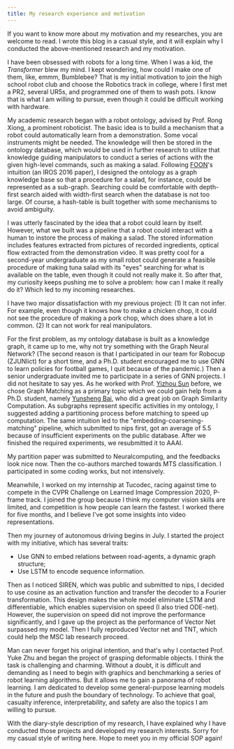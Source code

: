 ```yaml
---
title: My research experience and motivation
---
```

If you want to know more about my motivation and my researches, you are welcome to read. I wrote this blog in a casual style, and it will explain why I conducted the above-mentioned research and my motivation.

I have been obsessed with robots for a long time. When I was a kid, the *Transformer* blew my mind. I kept wondering, how could I make one of them, like, emmm, Bumblebee? That is my initial motivation to join the high school robot club and choose the Robotics track in college, where I first met a PR2, several UR5s, and programmed one of them to wash pots. I know that is what I am willing to pursue, even though it could be difficult working with hardware.

My academic research began with a robot ontology, advised by Prof. Rong Xiong, a prominent roboticist. The basic idea is to build a mechanism that a robot could automatically learn from a demonstration. Some vocal instruments might be needed. The knowledge will then be stored in the ontology database, which would be used in further research to utilize that knowledge guiding manipulators to conduct a series of actions with the given high-level commands, such as making a salad. Following [FOON](https://arxiv.org/abs/1902.01537)'s intuition (an IROS 2016 paper), I designed the ontology as a graph knowledge base so that a procedure for a salad, for instance, could be represented as a sub-graph. Searching could be comfortable with depth-first search aided with width-first search when the database is not too large. Of course, a hash-table is built together with some mechanisms to avoid ambiguity.

I was utterly fascinated by the idea that a robot could learn by itself. However, what we built was a pipeline that a robot could interact with a human to instore the process of making a salad. The stored information includes features extracted from pictures of recorded ingredients, optical flow extracted from the demonstration video. It was pretty cool for a second-year undergraduate as my small robot could generate a feasible procedure of making tuna salad with its "eyes" searching for what is available on the table, even though it could not really make it. So after that, my curiosity keeps pushing me to solve a problem: how can I make it really do it? Which led to my incoming researches.

I have two major dissatisfaction with my previous project: (1) It can not infer. For example, even though it knows how to make a chicken chop, it could not see the procedure of making a pork chop, which does share a lot in common. (2) It can not work for real manipulators. 

For the first problem, as my ontology database is built as a knowledge graph, it came up to me, why not try something with the Graph Neural Network? (The second reason is that I participated in our team for Robocup (ZJUNlict) for a short time, and a Ph.D. student encouraged me to use GNN to learn policies for football games, I quit because of the pandemic.) Then a senior undergraduate invited me to participate in a series of GNN projects. I did not hesitate to say yes. As he worked with Prof. [Yizhou Sun](http://web.cs.ucla.edu/~yzsun/) before, we chose Graph Matching as a primary topic which we could gain help from a Ph.D. student, namely [Yunsheng Bai](http://yunshengb.com/), who did a great job on Graph Similarity Computation. As subgraphs represent specific activities in my ontology, I suggested adding a partitioning process before matching to speed up computation. The same intuition led to the "embedding-coarsening-matching" pipeline, which submitted to nips first, got an average of 5.5 because of insufficient experiments on the public database. After we finished the required experiments, we resubmitted it to AAAI.

My partition paper was submitted to Neuralcomputing, and the feedbacks look nice now. Then the co-authors marched towards MTS classification. I participated in some coding works, but not intensively.

Meanwhile, I worked on my internship at Tucodec, racing against time to compete in the CVPR Challenge on Learned Image Compression 2020, P-frame track. I joined the group because I think my computer vision skills are limited, and competition is how people can learn the fastest. I worked there for five months, and I believe I've got some insights into video representations.

Then my journey of autonomous driving begins in July. I started the project with my initiative, which has several traits: 

- Use GNN to embed relations between road-agents, a dynamic graph structure;
- Use LSTM to encode sequence information.

Then as I noticed SIREN, which was public and submitted to nips, I decided to use cosine as an activation function and transfer the decoder to a Fourier transformation. This design makes the whole model eliminate LSTM and differentiable, which enables supervision on speed (I also tried ODE-net). However, the supervision on speed did not improve the performance significantly, and I gave up the project as the performance of Vector Net surpassed my model. Then I fully reproduced Vector net and TNT, which could help the MSC lab research proceed.

Man can never forget his original intention, and that's why I contacted Prof. Yuke Zhu and began the project of grasping deformable objects. I think the task is challenging and charming. Without a doubt, it is difficult and demanding as I need to begin with graphics and benchmarking a series of robot learning algorithms. But it allows me to gain a panorama of robot learning. I am dedicated to develop some general-purpose learning models in the future and push the boundary of technology. To achieve that goal, casualty inference, interpretability, and safety are also the topics I am willing to pursue.

With the diary-style description of my research, I have explained why I have conducted those projects and developed my research interests. Sorry for my casual style of writing here. Hope to meet you in my official SOP again!







 






